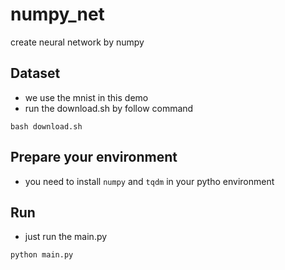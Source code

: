 # numpy_net
create neural network by numpy

## Dataset
- we use the mnist in this demo
- run the download.sh by follow command
```
bash download.sh
```

## Prepare your environment
- you need to install `numpy` and `tqdm` in your pytho environment

## Run
- just run the main.py
```
python main.py
```